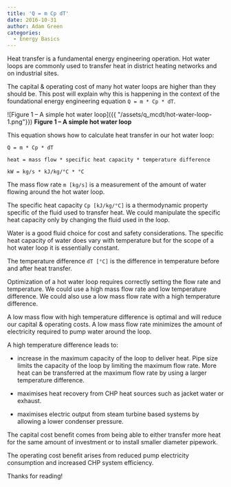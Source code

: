 ```yaml
---
title: 'Q = m Cp dT'
date: 2016-10-31
author: Adam Green
categories:
  - Energy Basics
---
```

Heat transfer is a fundamental energy engineering operation.  Hot water loops are commonly used to transfer heat in district heating networks and on industrial sites.  

The capital & operating cost of many hot water loops are higher than they should be.  This post will explain why this is happening in the context of the foundational energy engineering equation `Q = m * Cp * dT`.

![Figure 1 – A simple hot water loop]({{ "/assets/q_mcdt/hot-water-loop-1.png"}})
**Figure 1 – A simple hot water loop**

This equation shows how to calculate heat transfer in our hot water loop:
```
Q = m * Cp * dT

heat = mass flow * specific heat capacity * temperature difference

kW = kg/s * kJ/kg/°C * °C
```
The mass flow rate `m [kg/s]` is a measurement of the amount of water flowing around the hot water loop.

The specific heat capacity `Cp [kJ/kg/°C]` is a thermodynamic property specific of the fluid used to transfer heat. We could manipulate the specific heat capacity only by changing the fluid used in the loop.  

Water is a good fluid choice for cost and safety considerations.  The specific heat capacity of water does vary with temperature but for the scope of a hot water loop it is essentially constant.

The temperature difference `dT [°C]` is the difference in temperature before and after heat transfer.

Optimization of a hot water loop requires correctly setting the flow rate and temperature.  We could use a high mass flow rate and low temperature difference.  We could also use a low mass flow rate with a high temperature difference.

A low mass flow with high temperature difference is optimal and will reduce our capital  & operating costs.   A low mass flow rate minimizes the amount of electricity required to pump water around the loop.

A high temperature difference leads to:

- increase in the maximum capacity of the loop to deliver heat.  Pipe size limits the capacity of the loop by limiting the maximum flow rate.  More heat can be transferred at the maximum flow rate by using a larger temperature difference.

- maximises heat recovery from CHP heat sources such as jacket water or exhaust.

- maximises electric output from steam turbine based systems by allowing a lower condenser pressure.

The capital cost benefit comes from being able to either transfer more heat for the same amount of investment or to install smaller diameter pipework.

The operating cost benefit arises from reduced pump electricity consumption and increased CHP system efficiency.

Thanks for reading!
